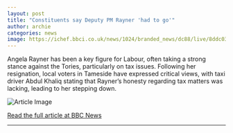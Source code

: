 ```yaml
---
layout: post
title: "Constituents say Deputy PM Rayner 'had to go'"
author: archie
categories: news
image: https://ichef.bbci.co.uk/news/1024/branded_news/dc88/live/8ddc0380-8a6d-11f0-8ba8-9d1af6a803b3.jpg
---
```

Angela Rayner has been a key figure for Labour, often taking a strong stance against the Tories, particularly on tax issues. Following her resignation, local voters in Tameside have expressed critical views, with taxi driver Abdul Khaliq stating that Rayner’s honesty regarding tax matters was lacking, leading to her stepping down.

![Article Image](https://ichef.bbci.co.uk/news/1024/branded_news/dc88/live/8ddc0380-8a6d-11f0-8ba8-9d1af6a803b3.jpg)

[Read the full article at BBC News](https://www.bbc.com/news/articles/cly165pl5p4o?at_medium=RSS&at_campaign=rss)

---
